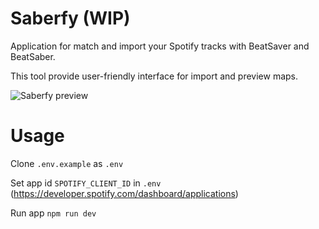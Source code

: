 # Saberfy (WIP)

Application for match and import your Spotify tracks with BeatSaver and BeatSaber.

This tool provide user-friendly interface for import and preview maps.

![Saberfy preview](https://e1on.space/saberfy_v2.png)

# Usage
Clone ```.env.example``` as ```.env```

Set app id ```SPOTIFY_CLIENT_ID``` in ```.env``` (https://developer.spotify.com/dashboard/applications) 

Run app ```npm run dev```
